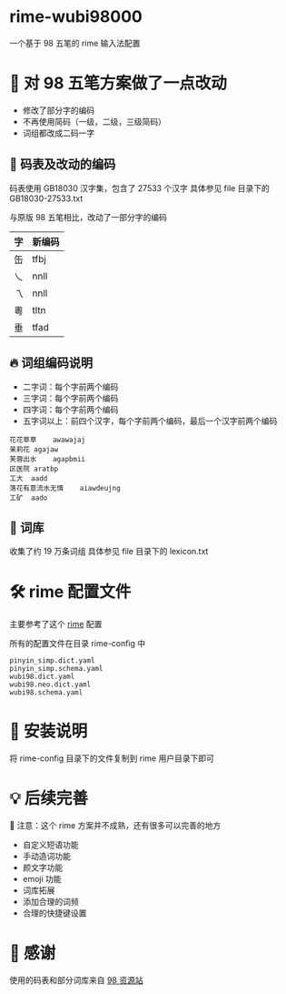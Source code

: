 # rime-wubi98000

一个基于 98 五笔的 rime 输入法配置

# 📖 对 98 五笔方案做了一点改动

- 修改了部分字的编码
- 不再使用简码（一级，二级，三级简码）
- 词组都改成二码一字

## 🌟 码表及改动的编码

码表使用 GB18030 汉字集，包含了 27533 个汉字
具体参见 file 目录下的 GB18030-27533.txt

与原版 98 五笔相比，改动了一部分字的编码

| 字 | 新编码 |
| --- | --- |
| 缶 | tfbj |
| 乀 | nnll |
| 乁 | nnll |
| 粵 | tltn |
| 垂 | tfad |

## 🔥 词组编码说明

- 二字词：每个字前两个编码
- 三字词：每个字前两个编码
- 四字词：每个字前两个编码
- 五字词以上：前四个汉字，每个字前两个编码，最后一个汉字前两个编码

```
花花草草	awawajaj
茉莉花	agajaw
芙蓉出水	agapbmii
区医院	aratbp
工大	aadd
落花有意流水无情	aiawdeujng
工矿	aado
```

## 📑 词库

收集了约 19 万条词组
具体参见 file 目录下的 lexicon.txt


# 🛠️ rime 配置文件

主要参考了这个 [rime](https://github.com/arzyu/rime-wubi98) 配置

所有的配置文件在目录 rime-config 中

```
pinyin_simp.dict.yaml
pinyin_simp.schema.yaml
wubi98.dict.yaml
wubi98.neo.dict.yaml
wubi98.schema.yaml
```

# 🚀 安装说明

将 rime-config 目录下的文件复制到 rime 用户目录下即可

# 💡 后续完善

💢 注意：这个 rime 方案并不成熟，还有很多可以完善的地方

- 自定义短语功能
- 手动造词功能
- 颜文字功能
- emoji 功能
- 词库拓展
- 添加合理的词频
- 合理的快捷键设置

# 🙏 感谢

使用的码表和部分词库来自 [98 资源站](http://98wb.ysepan.com/)
